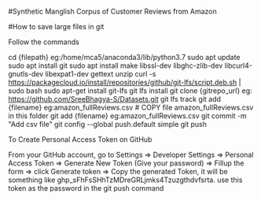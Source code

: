 #Synthetic Manglish Corpus of Customer Reviews from Amazon


#How to save large files in git

Follow the commands 

cd {filepath} eg:/home/mca5/anaconda3/lib/python3.7
sudo apt update
sudo apt install git
sudo apt install make libssl-dev libghc-zlib-dev libcurl4-gnutls-dev libexpat1-dev gettext unzip
curl -s https://packagecloud.io/install/repositories/github/git-lfs/script.deb.sh | sudo bash
sudo apt-get install git-lfs
git lfs install
git clone {gitrepo_url} eg: https://github.com/SreeBhagya-S/Datasets.git
git lfs track
git add {filename} eg:amazon_fullReviews.csv # COPY file amazon_fullReviews.csv in this folder
git add {filename} eg:amazon_fullReviews.csv
git commit -m "Add csv file"
git config --global push.default simple
git push


To Create Personal Access Token on GitHub

From your GitHub account, go to Settings => Developer Settings => Personal Access Token => Generate New Token (Give your password) => Fillup the form => 
click Generate token => Copy the generated Token, it will be something like ghp_sFhFsSHhTzMDreGRLjmks4Tzuzgthdvfsrta.
use this token as the password in the git push command
